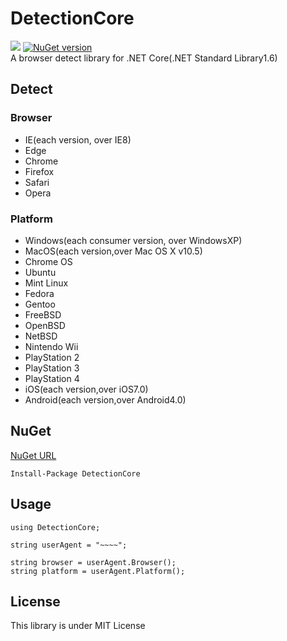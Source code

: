 # DetectionCore
![](https://meilcli.visualstudio.com/_apis/public/build/definitions/aa83b402-b78d-4038-a10b-93b8509336e0/2/badge) [![NuGet version](https://badge.fury.io/nu/DetectionCore.svg)](https://www.nuget.org/packages/DetectionCore)  
A browser detect library for .NET Core(.NET Standard Library1.6)

## Detect

### Browser
- IE(each version, over IE8)
- Edge
- Chrome
- Firefox
- Safari
- Opera

### Platform
- Windows(each consumer version, over WindowsXP)
- MacOS(each version,over Mac OS X v10.5)
- Chrome OS
- Ubuntu
- Mint Linux
- Fedora
- Gentoo
- FreeBSD
- OpenBSD
- NetBSD
- Nintendo Wii
- PlayStation 2
- PlayStation 3
- PlayStation 4
- iOS(each version,over iOS7.0)
- Android(each version,over Android4.0)

## NuGet

[NuGet URL](https://www.nuget.org/packages/DetectionCore/)

~~~
Install-Package DetectionCore
~~~

## Usage
~~~
using DetectionCore;

string userAgent = "~~~~";

string browser = userAgent.Browser();
string platform = userAgent.Platform();
~~~

## License

This library is under MIT License
